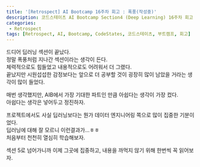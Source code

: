 ```yaml
---
title: '[Retrospect] AI Bootcamp 16주차 회고 : 폭풍(작성중)'
description: 코드스테이츠 AI Bootcamp Section4 (Deep Learning) 16주차 회고
categories:
 - Retrospect
tags: [Retrospect, AI, Bootcamp, CodeStates, 코드스테이츠, 부트캠프, 회고]
---
```


드디어 딥러닝 섹션이 끝났다.<br>
정말 폭풍처럼 지나간 섹션이라는 생각이 든다.<br>
체력적으로도 힘들었고 내용적으로도 어려워서 더 그랬다.<br>
끝났지만 시원섭섭한 감정보다는 앞으로 더 공부할 것이 굉장히 많이 남았을 거라는 생각이 많이 들었다.

매번 생각했지만, AIB에서 가장 기대한 파트인 만큼 아쉽다는 생각이 가장 컸다.<br>
아쉽다는 생각은 넣어두고 정진하자.

프로젝트에서도 사실 딥러닝보다는 뭔가 데이터 엔지니어링 쪽으로 많이 집중한 기분이었다.<br>
딥러닝에 대해 잘 모르니 이런결과가…ㅎㅎ<br>
처음부터 천천히 열심히 학습해보자.

섹션 5로 넘어가니까 이제 그곳에 집중하고, 내용을 까먹지 않기 위해 한번씩 꼭 읽어보자.